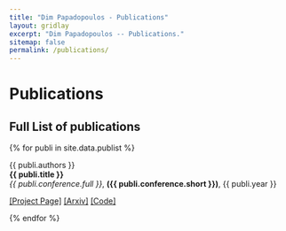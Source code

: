 ```yaml
---
title: "Dim Papadopoulos - Publications"
layout: gridlay
excerpt: "Dim Papadopoulos -- Publications."
sitemap: false
permalink: /publications/
---
```



# Publications

## Full List of publications

{% for publi in site.data.publist %}

  {{ publi.authors }}<br />
  <b>{{ publi.title }}</b> <br />
  <em>{{ publi.conference.full }}</em>, <b>({{ publi.conference.short }})</b>, {{ publi.year }} <br />
  
  <a href="{{ publi.link.website }}">[Project Page]</a> <a href="{{ publi.link.arxiv }}">[Arxiv]</a> <a href="{{ publi.link.website }}">[Code]</a>

{% endfor %}
